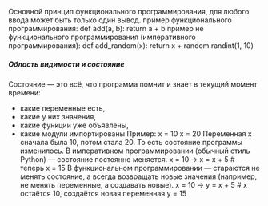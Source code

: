 Основной принцип функционального программирования, для любого ввода может быть только один вывод.
пример функционального программирования:
def add(a, b):
    return a + b
пример не функционального программирования (императивного программирования):
def add_random(x):
    return x + random.randint(1, 10)
##### **Область видимости и состояние**
Состояние — это всё, что программа помнит и знает в текущий момент времени:
- какие переменные есть,
- какие у них значения,
- какие функции уже объявлены,
- какие модули импортированы
Пример:    x = 10
         x = 20
Переменная x сначала была 10, потом стала 20. То есть состояние программы изменилось.
В императивном программировании (обычный стиль Python) — состояние постоянно меняется. x = 10 -> x = x + 5  # теперь x = 15
В функциональном программировании — стараются не менять состояние, а всегда возвращать новые значения (например, не менять переменные, а создавать новые).
x = 10 -> y = x + 5  # x остаётся 10, создаётся новая переменная y = 15